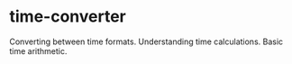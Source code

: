 # time-converter
Converting between time formats. Understanding time calculations. Basic time arithmetic.
